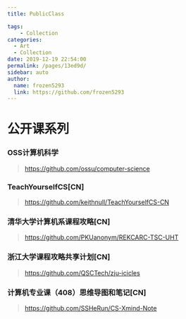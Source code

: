 ```yaml
---
title: PublicClass

tags: 
    - Collection
categories: 
  - Art
  - Collection
date: 2019-12-19 22:54:00
permalink: /pages/13ed9d/
sidebar: auto
author: 
  name: frozen5293
  link: https://github.com/frozen5293
---
```

# 公开课系列
### OSS计算机科学
> <https://github.com/ossu/computer-science>

### TeachYourselfCS[CN]
> <https://github.com/keithnull/TeachYourselfCS-CN>

### 清华大学计算机系课程攻略[CN]
> <https://github.com/PKUanonym/REKCARC-TSC-UHT>

### 浙江大学课程攻略共享计划[CN]
> <https://github.com/QSCTech/zju-icicles>

### 计算机专业课（408）思维导图和笔记[CN]
> <https://github.com/SSHeRun/CS-Xmind-Note>
